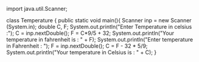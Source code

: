 import java.util.Scanner;

class Temperature
{
    public static void main(){ 
        Scanner inp = new Scanner (System.in);
        double C, F;
        System.out.println("Enter Temperature in celsius :");
        C = inp.nextDouble();
        F = C*9/5 + 32;
        System.out.println("Your temperature in fahrenheit is : " + F);
        System.out.println("Enter temperature in Fahrenheit : ");
        F = inp.nextDouble();
        C = F - 32 * 5/9;
        System.out.println("Your temperature in Celsius is : " + C);
    }

